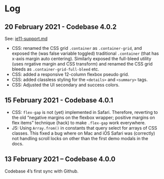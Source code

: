 # Log

## 20 February 2021 - Codebase 4.0.2

See: [ie11-support.md](ie11-support.md)

* CSS: renamed the CSS grid `.container` as `.container-grid`, and exposed the (was false variable toggled) traditional `.container` (that has x-axis margin auto centering). Similarly exposed the full-bleed utility (uses nrgative margin and CSS transform) and renamed the CSS grid bleeds as `.container-grid-full-bleed` etc.
* CSS: added a responsive 12-column flexbox pseudo grid.
* CSS: added classless styling for the `<details>` and `<summary>` tags.
* CSS: Adjusted the UI secondary and success colors.

## 15 February 2021 - Codebase 4.0.1

* CSS: `flex-gap` is not (yet) implemented in Safari. Therefore, reverting to the old “negative margins on the flexbox wrapper; positive margins on flex items” technique (hack) to make `.flex-gap` work everywhere.
* JS: Using `Array.from()` in constants that query select for arrays of CSS classes. This fixed a bug where on Mac and iOS Safari was (correctly) not handling scroll locks on other than the first demo modals in the docs.

## 13 February 2021 – Codebase 4.0.0

Codebase 4’s first sync with Github.